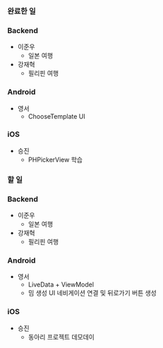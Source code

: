 ### 완료한 일

### Backend

- 이준우
    - 일본 여행
- 강재혁
    - 필리핀 여행

### Android

- 영서
    - ChooseTemplate UI

### iOS

- 승진
    - PHPickerView 학습

### 할 일

### Backend

- 이준우
    - 일본 여행
- 강재혁
    - 필리핀 여행

### Android

- 영서
    - LiveData + ViewModel
    - 밈 생성 UI 네비게이션 연결 및 뒤로가기 버튼 생성

### iOS

- 승진
    - 동아리 프로젝트 데모데이